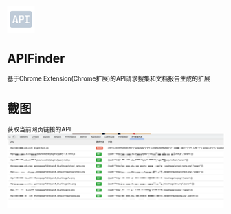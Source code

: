 ![logo](images/icon64.png)

# APIFinder
基于Chrome Extension(Chrome扩展)的API请求搜集和文档报告生成的扩展

# 截图
获取当前网页链接的API
![exampl01](example/example01.png)